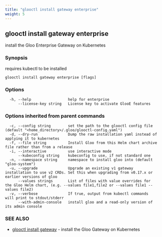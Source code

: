 ```yaml
---
title: "glooctl install gateway enterprise"
weight: 5
---
```

## glooctl install gateway enterprise

install the Gloo Enterprise Gateway on Kubernetes

### Synopsis

requires kubectl to be installed

```
glooctl install gateway enterprise [flags]
```

### Options

```
  -h, --help                 help for enterprise
      --license-key string   License key to activate GlooE features
```

### Options inherited from parent commands

```
  -c, --config string        set the path to the glooctl config file (default "<home_directory>/.gloo/glooctl-config.yaml")
  -d, --dry-run              Dump the raw installation yaml instead of applying it to kubernetes
  -f, --file string          Install Gloo from this Helm chart archive file rather than from a release
  -i, --interactive          use interactive mode
      --kubeconfig string    kubeconfig to use, if not standard one
  -n, --namespace string     namespace to install gloo into (default "gloo-system")
  -u, --upgrade              Upgrade an existing v1 gateway installation to use v2 CRDs. Set this when upgrading from v0.17.x or earlier versions of gloo
      --values strings       List of files with value overrides for the Gloo Helm chart, (e.g. --values file1,file2 or --values file1 --values file2)
  -v, --verbose              If true, output from kubectl commands will print to stdout/stderr
      --with-admin-console   install gloo and a read-only version of its admin console
```

### SEE ALSO

* [glooctl install gateway](../glooctl_install_gateway)	 - install the Gloo Gateway on Kubernetes

